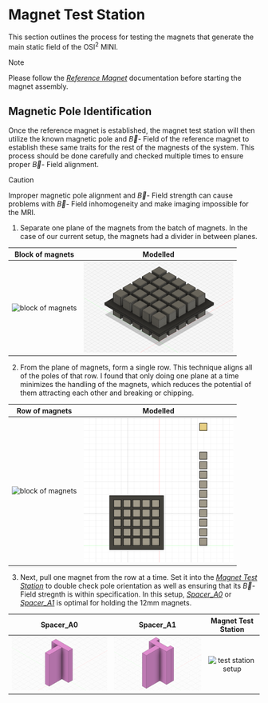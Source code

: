 # Magnet Test Station

This section outlines the process for testing the magnets that generate the main static field of the OSI<sup>2</sup> MINI. 

> [!NOTE]
> Please follow the [*Reference Magnet*](ReferenceMagnet.md) documentation before starting the magnet assembly.

## Magnetic Pole Identification
Once the reference magnet is established, the magnet test station will then utilize the known magnetic pole and $\vec{B}$- Field of the reference magnet to establish these same traits for the rest of the magnests of the system. This process should be done carefully and checked multiple times to ensure proper $\vec{B}$- Field alignment.

> [!CAUTION]
> Improper magnetic pole alignment and $\vec{B}$- Field strength can cause problems with $\vec{B}$- Field inhomogeneity and make imaging impossible for the MRI.

1. Separate one plane of the magnets from the batch of magnets. In the case of our current setup, the magnets had a divider in between planes.

  | Block of magnets | Modelled |
  | :---: | :--: |
  |<img src="../Images/Magblock.jpg" alt="block of magnets" width="325" />|<img src="../Images/Mag_layout3.png" alt="block of magnets modelled" width="300" /> |

2. From the plane of magnets, form a single row. This technique aligns all of the poles of that row. I found that only doing one plane at a time minimizes the handling of the magnets, which reduces the potential of them attracting each other and breaking or chipping.

  | Row of magnets | Modelled |
  | :---: | :--: |
  |<img src="../Images/Magline.jpg" alt="block of magnets" width="165" />|<img src="../Images/Mag_layout2.png" alt="block of magnets modelled" width="300" /> |

3. Next, pull one magnet from the row at a time. Set it into the [*Magnet Test Station*](../../Build/Tools/Frame-TestMagnetSupport.step) to double check pole orientation as well as ensuring that its $\vec{B}$- Field stregnth is within specification. In this setup, [*Spacer_A0*](../../Build/Tools/Spacer_A0-Spacer.step) or [*Spacer_A1*](../../Build/Tools/Spacer_A1-Spacer.step) is optimal for holding the 12mm magnets.

  | Spacer_A0 | Spacer_A1 | Magnet Test Station |
  | :---: | :--: |:--: |
  |<img src="../Images/Mag_test_station_holder1.png" alt="test station setup" width="300" />|<img src="../Images/Mag_test_station_holder2.png" alt="test station setup" width="270" />|<img src="../Images/ReferenceMag_setup1.jpg" alt="test station setup" width="300" />|
